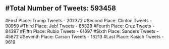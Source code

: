 #Total Number of Tweets: 593458 
---
#First Place: Trump Tweets - 202372
#Second Place: Clinton Tweets - 90959
#Third Place: Jeb! Tweets - 85329
#Fourth Place: Cruz Tweets - 84397
#Fifth Place: Rubio Tweets - 61697
#Sixth Place: Sanders Tweets - 45872
#Seventh Place: Carson Tweets - 13213
#Last Place: Kasich Tweets - 9619
